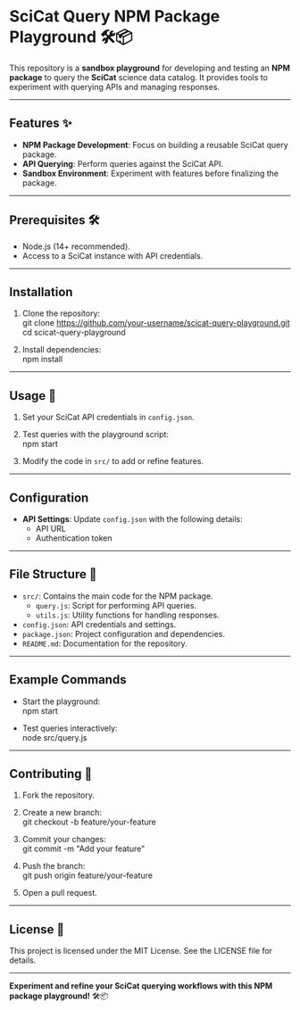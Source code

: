 # SciCat Query NPM Package Playground 🛠️📦  

This repository is a **sandbox playground** for developing and testing an **NPM package** to query the **SciCat** science data catalog. It provides tools to experiment with querying APIs and managing responses.

---

## Features ✨  

- **NPM Package Development**: Focus on building a reusable SciCat query package.  
- **API Querying**: Perform queries against the SciCat API.  
- **Sandbox Environment**: Experiment with features before finalizing the package.  

---

## Prerequisites 🛠️  

- Node.js (14+ recommended).  
- Access to a SciCat instance with API credentials.  

---

## Installation  

1. Clone the repository:  
   git clone https://github.com/your-username/scicat-query-playground.git  
   cd scicat-query-playground  

2. Install dependencies:  
   npm install  

---

## Usage 🔧  

1. Set your SciCat API credentials in `config.json`.  

2. Test queries with the playground script:  
   npm start  

3. Modify the code in `src/` to add or refine features.  

---

## Configuration  

- **API Settings**: Update `config.json` with the following details:  
  - API URL  
  - Authentication token  

---

## File Structure 📂  

- `src/`: Contains the main code for the NPM package.  
  - `query.js`: Script for performing API queries.  
  - `utils.js`: Utility functions for handling responses.  
- `config.json`: API credentials and settings.  
- `package.json`: Project configuration and dependencies.  
- `README.md`: Documentation for the repository.  

---

## Example Commands  

- Start the playground:  
  npm start  

- Test queries interactively:  
  node src/query.js  

---

## Contributing 🤝  

1. Fork the repository.  
2. Create a new branch:  
   git checkout -b feature/your-feature  

3. Commit your changes:  
   git commit -m "Add your feature"  

4. Push the branch:  
   git push origin feature/your-feature  

5. Open a pull request.  

---

## License 📝  

This project is licensed under the MIT License. See the LICENSE file for details.  

---

**Experiment and refine your SciCat querying workflows with this NPM package playground!** 🛠️📦  
